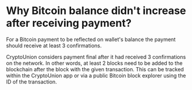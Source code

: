 # Why Bitcoin balance didn't increase after receiving payment?

For a Bitcoin payment to be reflected on wallet's balance the payment should receive at least 3 confirmations.

CryptoUnion considers payment final after it had received 3 confirmations on the network. In other words, at least 2 blocks need to be added to the blockchain after the block with the given transaction. This can be tracked within the CryptoUnion app or via a public Bitcoin block explorer using the ID of the transaction.

